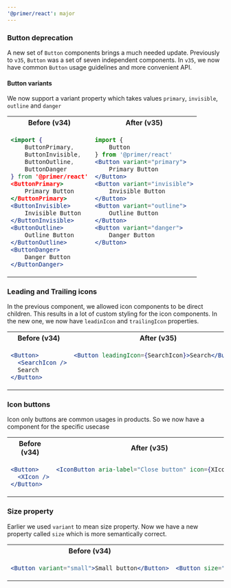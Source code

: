 ```yaml
---
'@primer/react': major
---
```

### Button deprecation

A new set of `Button` components brings a much needed update. Previously to `v35`, `Button` was a set of seven independent components. In `v35`, we now have common `Button` usage guidelines and more convenient API.

#### Button variants
We now support a variant property which takes values `primary`, `invisible`, `outline` and `danger`

<table>
<tr>
<th> Before (v34)</th> <th> After (v35)</th>
</tr>
<tr>
<td valign="top">
    
```jsx
<import {
    ButtonPrimary,
    ButtonInvisible,
    ButtonOutline,
    ButtonDanger
} from '@primer/react'
<ButtonPrimary>
    Primary Button
</ButtonPrimary>
<ButtonInvisible>
    Invisible Button
</ButtonInvisible>
<ButtonOutline>
    Outline Button
</ButtonOutline>
<ButtonDanger>
    Danger Button
</ButtonDanger>
```
 </td>
<td valign="top">
    
```jsx
import {
    Button
} from '@primer/react'
<Button variant="primary">
    Primary Button
</Button>
<Button variant="invisible">
    Invisible Button
</Button>
<Button variant="outline">
    Outline Button
</Button>
<Button variant="danger">
    Danger Button
</Button>
```
    
</td>
</tr>
</table>

### Leading and Trailing icons

In the previous component, we allowed icon components to be direct children. This results in a lot of custom styling for the icon components.
In the new one, we now have `leadinIcon` and `trailingIcon` properties.

<table>
<tr>
<th> Before (v34)</th> <th> After (v35)</th>
</tr>
<tr>
<td valign="top">
    
```jsx
<Button>
  <SearchIcon />
  Search
</Button>
```
    
 </td>
<td valign="top">
    
```jsx
<Button leadingIcon={SearchIcon}>Search</Button>
```
    
</td>
</tr>
</table>

### Icon buttons

Icon only buttons are common usages in products. So we now have a component for the specific usecase

<table>
<tr>
<th> Before (v34)</th> <th> After (v35)</th>
</tr>
<tr>
<td valign="top">
    
```jsx
<Button>
  <XIcon />
</Button>
```
    
 </td>
<td valign="top">
    
```jsx
<IconButton aria-label="Close button" icon={XIcon} />
```
    
</td>
</tr>
</table>

### Size property

Earlier we used `variant` to mean size property. Now we have a new property called `size` which is more semantically correct.

<table>
<tr>
<th> Before (v34)</th> <th> After (v35)</th>
</tr>
<tr>
<td valign="top">
    
```jsx
<Button variant="small">Small button</Button>
```
    
 </td>
<td valign="top">
    
```jsx
<Button size="small">Small button</Button>
```
    
</td>
</tr>
</table>
